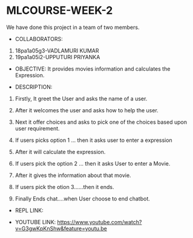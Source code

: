 # MLCOURSE-WEEK-2
We have done this project in a team of two members.
* COLLABORATORS:
1. 18pa1a05g3-VADLAMURI KUMAR
2. 19pa1a05i2-UPPUTURI PRIYANKA


* OBJECTIVE:
It provides movies information and calculates the Expression.


* DESCRIPTION:

 1. Firstly, It greet the User and asks the name of a user.

 2. After it welcomes the user and asks how to help the user.

 3. Next it offer choices and asks to pick one of the choices based upon user requirement. 

 4. If users picks option 1 ... then it asks user to  enter a expression 

 5. After it will calculate the expression. 

 6. If users pick the option 2 ... then it asks User to enter a Movie. 

 7. After it gives the information about that movie.

 8. If users pick the otion 3......then it ends. 

 9. Finally Ends chat....when User choose to end chatbot.
  
 * REPL LINK:
  
  
  
 * YOUTUBE LINK: https://www.youtube.com/watch?v=G3gwKpKnShw&feature=youtu.be
  
  
  





 
